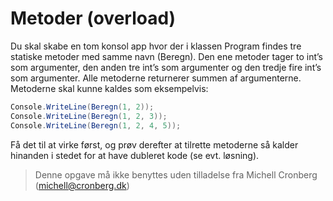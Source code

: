 ﻿# Metoder (overload)

Du skal skabe en tom konsol app hvor der i klassen Program findes 
tre statiske metoder med samme navn (Beregn). Den ene metoder tager 
to int’s som argumenter, den anden tre int’s som argumenter og den 
tredje fire int’s som argumenter. Alle metoderne returnerer summen 
af argumenterne. Metoderne skal kunne kaldes som eksempelvis:

```csharp
Console.WriteLine(Beregn(1, 2));
Console.WriteLine(Beregn(1, 2, 3));
Console.WriteLine(Beregn(1, 2, 4, 5));
```

Få det til at virke først, og prøv derefter at tilrette metoderne så kalder 
hinanden i stedet for at have dubleret kode (se evt. løsning).


<!-- footerstart -->
> Denne opgave må ikke benyttes uden tilladelse fra Michell Cronberg (michell@cronberg.dk)
<!-- footerslut -->